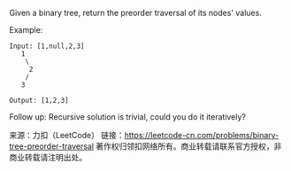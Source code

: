 Given a binary tree, return the preorder traversal of its nodes' values.

Example:

    Input: [1,null,2,3]
       1
        \
         2
        /
       3

    Output: [1,2,3]
Follow up: Recursive solution is trivial, could you do it iteratively?



来源：力扣（LeetCode）
链接：https://leetcode-cn.com/problems/binary-tree-preorder-traversal
著作权归领扣网络所有。商业转载请联系官方授权，非商业转载请注明出处。

